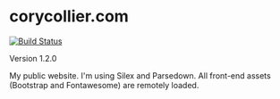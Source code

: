 # corycollier.com

[![Build Status](https://travis-ci.org/corycollier/corycollier.com.svg?branch=develop)](https://travis-ci.org/corycollier/corycollier.com)

Version 1.2.0

My public website. I'm using Silex and Parsedown. All front-end assets (Bootstrap and Fontawesome) are remotely loaded.
